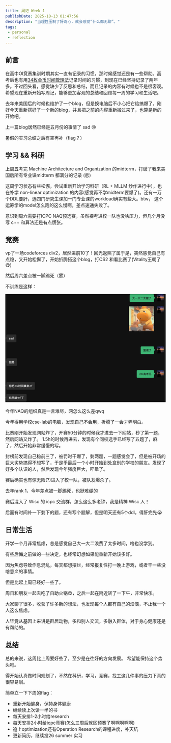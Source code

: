 ```yaml
---
title: 周记 Week 1
publishDate: 2025-10-13 01:47:56
description: "当理性压制了好奇心，就会感觉“什么都无聊”。"
tags:
 - personal
 - reflection
---
```

## 前言

在高中OI竞赛集训时期其实一直有记录的习惯，那时候感觉还是有一些帮助。高考后也有用[34枚金币时间管理法](https://zhuanlan.zhihu.com/p/36063372)记录时间的习惯，到现在已经坚持记录了两年多。不过回头看，感觉缺少了反思和总结，而且记录的内容有时候也不是很客观。 希望现在重新开始写周记，能够更加客观的总结和回顾每一周的学习和生活吧。

去年来美国后的时候也维护了一个blog，但是换电脑后不小心把它给搞爆了，刚好今天重新搭好了一个新的blog，并且把之前的内容重新搬过来了，也算是新的开始吧。

上一篇blog居然已经是五月份的事情了 sad 😢

暑假的实习总结之后有空再补（flag？）


## 学习 && 科研

上周五考完 Machine Architecture and Organization 的midterm，打破了我来美国后所有专业课midterm 都满分的记录 (悲)

这周学习状态有些松懈，尝试重新开始学习科研（RL + MLLM 炒作进行中），也在补学 non-linear optimization 的内容(感觉再不学midterm要爆了)。还有一万个DDL要肝，选四门研究生课加一门专业课的workload确实有些大。btw， 这个运筹学的model怎么跑的这么慢啊，差点速通失败了。

意识到周六需要打ICPC NAQ预选赛，虽然裸考进校一队也没啥压力，但几个月没写 c++ 和算法还是有点慌张。

## 竞赛

vp了一场codeforces div2，居然进前10了！回光返照了属于是，突然感觉自己有点稳，又开始松懈了，开始折腾搭这个blog，打CS2 和看比赛了(Vitality王朝了😋)

然后周六差点被一脚踢死（雾）

不训练是这样：

![来自某高中同学](1.png)


今年NAQ的组织真是一言难尽，网怎么这么差qwq

今年得用学校cse-lab的电脑，发现自己不会用，折腾了一会才弄明白。

比赛刚开始发现网站炸了，开赛50分钟的时候我才进去一下网站，秒了第一题，然后网站又炸了。 1.5h的时候再进去，发现有个同校选手已经写了五题了，麻了，然后开始非常缓慢的写。

封榜前发现自己稳前三了，被罚时干爆了，剩两题，一题感觉会了，但是被开场的巨大劣势搞得不想写了，于是乎最后一个小时开始到处盒别的学校的朋友。发现了好多个认识的人，然后发现今年强度巨大，吓晕了。

赛后确实也有惊无险(?)进入了校一队，被队友爆杀了。

去年rank 1，今年差点被一脚踢死，也挺难绷的

赛后混入了 Wisc 的 icpc 交流群，怎么这么多老钟，我是精神 Wisc 人！

后面有时间补一下剩下的题，还有写个题解，但是明天还有5个ddl，得肝完先😭

## 日常生活

开学一个月非常焦虑，总是感觉自己大一大二浪费了太多时间，啥也没学到。

有些后悔之前做的一些决定，也经常幻想如果能重新开始该多好。

因为焦虑导致作息混乱，每天都想摆烂，经常报复性打一晚上游戏，或者干一些没啥意义的事情。

但是比起上周已经好一些了。

周日和朋友一起去吃了自助火锅😋，之后一起在附近转了一下午，非常快乐。

大家聊了很多，收获了许多新的想法，也发现每个人都有自己的烦恼，不止我一个人这么焦虑。

人毕竟从基因上来讲是群居动物，多和别人交流，多融入群体，对于身心健康还是有帮助的。


## 总结

总的来说，这周比上周要好些了，至少是在往好的方向发展。
希望能保持这个势头吧。

得开始认真做时间规划了，不然在科研，学习，竞赛，找工这几件事的压力下真的很容易崩。

简单立一下下周的flag：

- 重新开始健身，保持身体健康
- 继续读上次读一半的书
- 每天安排1-2小时给research
- 每天安排2小时给icpc竞赛(怎么三周后就区预赛了啊啊啊啊啊)
- 追上optimization还有Operation Research的课程进度，补天坑
- 更新简历，继续投26 summer 实习
